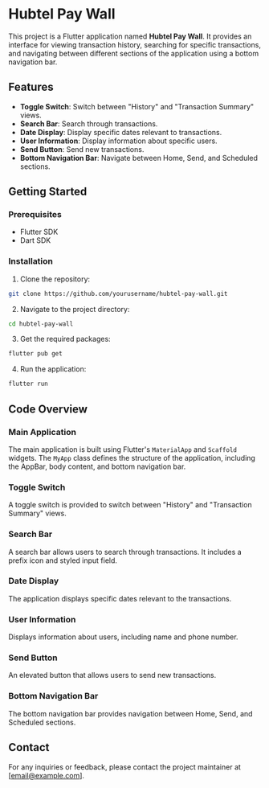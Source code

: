 # Hubtel Pay Wall

This project is a Flutter application named **Hubtel Pay Wall**. It provides an interface for viewing transaction history, searching for specific transactions, and navigating between different sections of the application using a bottom navigation bar.

## Features

- **Toggle Switch**: Switch between "History" and "Transaction Summary" views.
- **Search Bar**: Search through transactions.
- **Date Display**: Display specific dates relevant to transactions.
- **User Information**: Display information about specific users.
- **Send Button**: Send new transactions.
- **Bottom Navigation Bar**: Navigate between Home, Send, and Scheduled sections.

## Getting Started

### Prerequisites

- Flutter SDK
- Dart SDK

### Installation

1. Clone the repository:

```bash
git clone https://github.com/yourusername/hubtel-pay-wall.git
```

2. Navigate to the project directory:

```bash
cd hubtel-pay-wall
```

3. Get the required packages:

```bash
flutter pub get
```

4. Run the application:

```bash
flutter run
```

## Code Overview

### Main Application

The main application is built using Flutter's `MaterialApp` and `Scaffold` widgets. The `MyApp` class defines the structure of the application, including the AppBar, body content, and bottom navigation bar.

### Toggle Switch

A toggle switch is provided to switch between "History" and "Transaction Summary" views.

### Search Bar

A search bar allows users to search through transactions. It includes a prefix icon and styled input field.

### Date Display

The application displays specific dates relevant to the transactions.

### User Information

Displays information about users, including name and phone number.

### Send Button

An elevated button that allows users to send new transactions.

### Bottom Navigation Bar

The bottom navigation bar provides navigation between Home, Send, and Scheduled sections.

## Contact

For any inquiries or feedback, please contact the project maintainer at [email@example.com].
